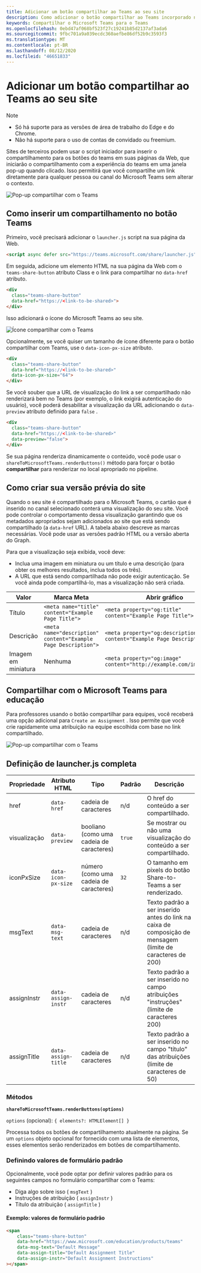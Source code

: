 ```yaml
---
title: Adicionar um botão compartilhar ao Teams ao seu site
description: Como adicionar o botão compartilhar ao Teams incorporado no seu site
keywords: Compartilhar o Microsoft Teams para o Teams
ms.openlocfilehash: 0ebd47af068bf523f27c19241b85d2137af3ada6
ms.sourcegitcommit: 9fbc701a9a039ecdc360aefbe86df52b9c3593f3
ms.translationtype: MT
ms.contentlocale: pt-BR
ms.lasthandoff: 08/12/2020
ms.locfileid: "46651833"
---
```

# <a name="adding-a-share-to-teams-button-to-your-website"></a>Adicionar um botão compartilhar ao Teams ao seu site

>[!NOTE]
> * Só há suporte para as versões de área de trabalho do Edge e do Chrome.
> * Não há suporte para o uso de contas de convidado ou freemium.

Sites de terceiros podem usar o script iniciador para inserir o compartilhamento para os botões do teams em suas páginas da Web, que iniciarão o compartilhamento com a experiência do teams em uma janela pop-up quando clicado. Isso permitirá que você compartilhe um link diretamente para qualquer pessoa ou canal do Microsoft Teams sem alterar o contexto.

![Pop-up compartilhar com o Teams](~/assets/images/share-to-teams-popup.png)

## <a name="how-to-embed-a-share-to-teams-button"></a>Como inserir um compartilhamento no botão Teams

Primeiro, você precisará adicionar o `launcher.js` script na sua página da Web.

```html
<script async defer src="https://teams.microsoft.com/share/launcher.js"></script>
```

Em seguida, adicione um elemento HTML na sua página da Web com o `teams-share-button` atributo Class e o link para compartilhar no `data-href` atributo.

```html
<div
  class="teams-share-button"
  data-href="https://<link-to-be-shared>">
</div>
```

Isso adicionará o ícone do Microsoft Teams ao seu site.

![Ícone compartilhar com o Teams](~/assets/icons/share-to-teams-icon.png)

Opcionalmente, se você quiser um tamanho de ícone diferente para o botão compartilhar com Teams, use o `data-icon-px-size` atributo.

```html
<div
  class="teams-share-button"
  data-href="https://<link-to-be-shared>"
  data-icon-px-size="64">
</div>
```

Se você souber que a URL de visualização do link a ser compartilhado não renderizará bem no Teams (por exemplo, o link exigirá autenticação do usuário), você poderá desabilitar a visualização da URL adicionando o `data-preview` atributo definido para `false` .

```html
<div
  class="teams-share-button"
  data-href="https://<link-to-be-shared>"
  data-preview="false">
</div>
```

Se sua página renderiza dinamicamente o conteúdo, você pode usar o `shareToMicrosoftTeams.renderButtons()` método para forçar o botão **compartilhar** para renderizar no local apropriado no pipeline.

## <a name="crafting-your-website-preview"></a>Como criar sua versão prévia do site

Quando o seu site é compartilhado para o Microsoft Teams, o cartão que é inserido no canal selecionado conterá uma visualização do seu site. Você pode controlar o comportamento dessa visualização garantindo que os metadados apropriados sejam adicionados ao site que está sendo compartilhado (a `data-href` URL). A tabela abaixo descreve as marcas necessárias. Você pode usar as versões padrão HTML ou a versão aberta do Graph.

Para que a visualização seja exibida, você deve:

* Inclua uma imagem em miniatura ou um título e uma descrição (para obter os melhores resultados, inclua todos os três).
* A URL que está sendo compartilhada não pode exigir autenticação. Se você ainda pode compartilhá-lo, mas a visualização não será criada.

|Valor|Marca Meta| Abrir gráfico|
|----|----|----|
|Título|`<meta name="title" content="Example Page Title">`|`<meta property="og:title" content="Example Page Title">`|
|Descrição|`<meta name="description" content="Example Page Description">`|`<meta property="og:description" content="Example Page Description">`|
|Imagem em miniatura| Nenhuma |`<meta property="og:image" content="http://example.com/image.jpg">`|

## <a name="share-to-teams-for-education"></a>Compartilhar com o Microsoft Teams para educação

Para professores usando o botão compartilhar para equipes, você receberá uma opção adicional para `Create an Assignment` . Isso permite que você crie rapidamente uma atribuição na equipe escolhida com base no link compartilhado.

![Pop-up compartilhar com o Teams](~/assets/images/share-to-teams-popup-edu.png)

## <a name="full-launcherjs-definition"></a>Definição de launcher.js completa

| Propriedade | Atributo HTML | Tipo | Padrão | Descrição |
| -------------- | ---------------------- | --------------------- | ------- | ---------------------------------------------------------------------- |
| href | `data-href` | cadeia de caracteres | n/d | O href do conteúdo a ser compartilhado. |
| visualização | `data-preview` | booliano (como uma cadeia de caracteres) | `true` | Se mostrar ou não uma visualização do conteúdo a ser compartilhado. |
| iconPxSize | `data-icon-px-size` | número (como uma cadeia de caracteres) | `32` | O tamanho em pixels do botão Share-to-Teams a ser renderizado. |
| msgText | `data-msg-text` | cadeia de caracteres | n/d | Texto padrão a ser inserido antes do link na caixa de composição de mensagem (limite de caracteres de 200) |
| assignInstr | `data-assign-instr` | cadeia de caracteres | n/d | Texto padrão a ser inserido no campo atribuições "instruções" (limite de caracteres 200) |
| assignTitle | `data-assign-title` | cadeia de caracteres | n/d | Texto padrão a ser inserido no campo "título" das atribuições (limite de caracteres de 50) |

### <a name="methods"></a>Métodos

**`shareToMicrosoftTeams.renderButtons(options)`**

`options` (opcional): `{ elements?: HTMLElement[] }`

Processa todos os botões de compartilhamento atualmente na página. Se um `options` objeto opcional for fornecido com uma lista de elementos, esses elementos serão renderizados em botões de compartilhamento.

### <a name="setting-default-form-values"></a>Definindo valores de formulário padrão

Opcionalmente, você pode optar por definir valores padrão para os seguintes campos no formulário compartilhar com o Teams:

* Diga algo sobre isso ( `msgText` )
* Instruções de atribuição ( `assignInstr` )
* Título da atribuição ( `assignTitle` )

#### <a name="example-default-form-values"></a>Exemplo: valores de formulário padrão

```html
<span
    class="teams-share-button"
    data-href="https://www.microsoft.com/education/products/teams"
    data-msg-text="Default Message"
    data-assign-title="Default Assignment Title"
    data-assign-instr="Default Assignment Instructions"
></span>
```

